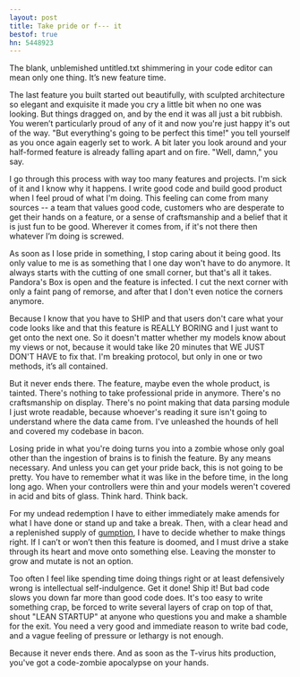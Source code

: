 ```yaml
---
layout: post
title: Take pride or f--- it
bestof: true
hn: 5448923
---
```

The blank, unblemished untitled.txt shimmering in your code editor can mean only one thing. It’s new feature time.

The last feature you built started out beautifully, with sculpted architecture so elegant and exquisite it made you cry a little bit when no one was looking. But things dragged on, and by the end it was all just a bit rubbish. You weren’t particularly proud of any of it and now you're just happy it's out of the way. "But everything's going to be perfect this time!" you tell yourself as you once again eagerly set to work. A bit later you look around and your half-formed feature is already falling apart and on fire. "Well, damn," you say.

I go through this process with way too many features and projects. I'm sick of it and I know why it happens. I write good code and build good product when I feel proud of what I'm doing. This feeling can come from many sources -- a team that values good code, customers who are desperate to get their hands on a feature, or a sense of craftsmanship and a belief that it is just fun to be good. Wherever it comes from, if it's not there then whatever I’m doing is screwed.

As soon as I lose pride in something, I stop caring about it being good. Its only value to me is as something that I one day won't have to do anymore. It always starts with the cutting of one small corner, but that's all it takes. Pandora's Box is open and the feature is infected. I cut the next corner with only a faint pang of remorse, and after that I don't even notice the corners anymore.

Because I know that you have to SHIP and that users don't care what your code looks like and that this feature is REALLY BORING and I just want to get onto the next one. So it doesn't matter whether my models know about my views or not, because it would take like 20 minutes that WE JUST DON'T HAVE to fix that. I'm breaking protocol, but only in one or two methods, it’s all contained.

But it never ends there. The feature, maybe even the whole product, is tainted. There's nothing to take professional pride in anymore. There's no craftsmanship on display. There's no point making that data parsing module I just wrote readable, because whoever's reading it sure isn't going to understand where the data came from. I've unleashed the hounds of hell and covered my codebase in bacon.

Losing pride in what you're doing turns you into a zombie whose only goal other than the ingestion of brains is to finish the feature. By any means necessary. And unless you can get your pride back, this is not going to be pretty. You have to remember what it was like in the before time, in the long long ago. When your controllers were thin and your models weren't covered in acid and bits of glass. Think hard. Think back.

For my undead redemption I have to either immediately make amends for what I have done or stand up and take a break. Then, with a clear head and a replenished supply of <a href="/2013/03/11/coding-with-gumption" target="_blank">gumption</a>, I have to decide whether to make things right. If I can’t or won’t then this feature is doomed, and I must drive a stake through its heart and move onto something else. Leaving the monster to grow and mutate is not an option.

Too often I feel like spending time doing things right or at least defensively wrong is intellectual self-indulgence. Get it done! Ship it! But bad code slows you down far more than good code does. It's too easy to write something crap, be forced to write several layers of crap on top of that, shout "LEAN STARTUP" at anyone who questions you and make a shamble for the exit. You need a very good and immediate reason to write bad code, and a vague feeling of pressure or lethargy is not enough.

Because it never ends there. And as soon as the T-virus hits production, you've got a code-zombie apocalypse on your hands.
